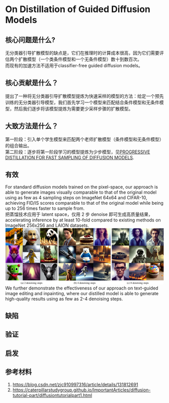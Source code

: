# On Distillation of Guided Diffusion Models

## 核心问题是什么?

无分类器引导扩散模型的缺点是，它们在推理时的计算成本很高，因为它们需要评估两个扩散模型（一个类条件模型和一个无条件模型）数十到数百次。    
而现有的加速方法不适用于classifier-free guided diffusion models。  

## 核心贡献是什么？

提出了一种将无分类器引导扩散模型提炼为快速采样的模型的方法：给定一个预先训练的无分类器引导模型，我们首先学习一个模型来匹配结合条件模型和无条件模型，然后我们逐步将该模型提炼为需要更少采样步骤的扩散模型。

## 大致方法是什么？

第一阶段：引入单个学生模型来匹配两个老师扩散模型（条件模型和无条件模型）的组合输出。  
第二阶段：逐步将第一阶段学习的模型提炼为少步模型，见[PROGRESSIVE DISTILLATION FOR FAST SAMPLING OF DIFFUSION MODELS](https://caterpillarstudygroup.github.io/ReadPapers/1.html).   

## 有效

For standard diffusion models trained on the pixel-space, our approach is able to generate images visually comparable to that of the original model using as few as 4 sampling steps on ImageNet 64x64 and CIFAR-10, achieving FID/IS scores comparable to that of the original model while being up to 256 times faster to sample from.   
把蒸馏技术应用于 latent space，仅用 2 步 denoise 即可生成高质量结果，accelerating inference by at least 10-fold compared to existing methods on ImageNet 256x256 and LAION datasets.   
![](./assets/7065d96e4d7898643bd368640e73ff89_3_Figure_4_-11883325.png)
We further demonstrate the effectiveness of our approach on text-guided image editing and inpainting, where our distilled model is able to generate high-quality results using as few as 2-4 denoising steps.

## 缺陷

## 验证

## 启发

## 参考材料

1. https://blog.csdn.net/zjc910997316/article/details/131812691
2. https://caterpillarstudygroup.github.io/ImportantArticles/diffusion-tutorial-part/diffusiontutorialpart1.html
